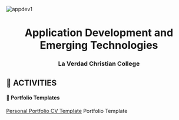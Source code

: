 ![appdev1](https://socialify.git.ci/szeedneigh/appdev1/image?description=1&descriptionEditable=APPDEV%20is%20a%20comprehensive%20course%20that%20explores%20the%20latest%20trends%20and%20practices%20in%20software%20development.%20&font=Source%20Code%20Pro&name=1&owner=1&pattern=Circuit%20Board&theme=Dark)

<h1 align="center">Application Development and Emerging Technologies</h1>
<h3 align="center">La Verdad Christian College</h3>


## 🎫 ACTIVITIES

#### 📄 Portfolio Templates

[Personal Portfolio CV Template](https://themewagon.github.io/hola/) Portfolio Template

